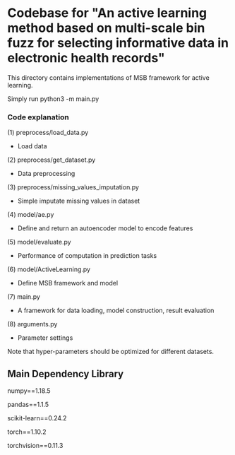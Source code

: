 # Codebase for "An active learning method based on multi-scale bin fuzz for selecting informative data in electronic health records"


This directory contains implementations of MSB framework for active learning.

Simply run python3 -m main.py

### Code explanation

(1) preprocess/load_data.py
- Load data

(2) preprocess/get_dataset.py
- Data preprocessing

(3) preprocess/missing_values_imputation.py
- Simple imputate missing values in dataset

(4) model/ae.py
- Define and return an autoencoder model to encode features

(5) model/evaluate.py
- Performance of computation in prediction tasks

(6) model/ActiveLearning.py
- Define MSB framework and model

(7) main.py
- A framework for data loading, model construction, result evaluation

(8) arguments.py
- Parameter settings

Note that hyper-parameters should be optimized for different datasets.


## Main Dependency Library
numpy==1.18.5

pandas==1.1.5

scikit-learn==0.24.2

torch==1.10.2

torchvision==0.11.3



